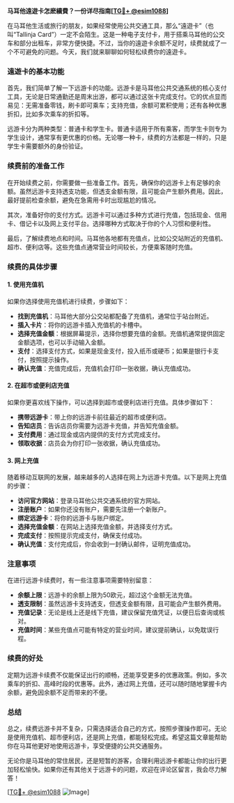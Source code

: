 **马耳他遠遊卡怎麽續費？一份详尽指南[[TG💪+ @esim1088](https://t.me/s/esim1088)]**

在马耳他生活或旅行的朋友，如果经常使用公共交通工具，那么“遠遊卡”（也叫“Tallinja Card”）一定不会陌生。这是一种电子支付卡，用于搭乘马耳他的公交车和部分出租车，非常方便快捷。不过，当你的遠遊卡余额不足时，续费就成了一个不可避免的问题。今天，我们就来聊聊如何轻松续费你的遠遊卡。

### 遠遊卡的基本功能

首先，我们简单了解一下远游卡的功能。远游卡是马耳他公共交通系统的核心支付工具，无论是日常通勤还是周末出游，都可以通过这张卡完成支付。它的优点显而易见：无需准备零钱，刷卡即可乘车；支持充值，余额可累积使用；还有各种优惠折扣，比如多次乘车的折扣等。

远游卡分为两种类型：普通卡和学生卡。普通卡适用于所有乘客，而学生卡则专为学生设计，通常享有更优惠的价格。无论哪一种卡，续费的方法都是一样的，只是学生卡需要额外的身份验证。

### 续费前的准备工作

在开始续费之前，你需要做一些准备工作。首先，确保你的远游卡上有足够的余额。虽然远游卡支持透支功能，但透支金额有限，且可能会产生额外费用。因此，最好提前检查余额，避免在急需用卡时出现尴尬的情况。

其次，准备好你的支付方式。远游卡可以通过多种方式进行充值，包括现金、信用卡、借记卡以及网上支付平台。选择哪种方式取决于你的个人习惯和便利性。

最后，了解续费地点和时间。马耳他各地都有充值点，比如公交站附近的充值机、超市、便利店等。这些充值点通常营业时间较长，方便乘客随时充值。

### 续费的具体步骤

#### 1. 使用充值机

如果你选择使用充值机进行续费，步骤如下：

- **找到充值机**：马耳他大部分公交站都配备了充值机，通常位于站台附近。
- **插入卡片**：将你的远游卡插入充值机的卡槽中。
- **选择充值金额**：根据屏幕提示，选择你想要充值的金额。充值机通常提供固定金额选项，也可以手动输入金额。
- **支付**：选择支付方式，如果是现金支付，投入纸币或硬币；如果是银行卡支付，按照提示操作。
- **确认充值**：充值完成后，充值机会打印一张收据，确认充值成功。

#### 2. 在超市或便利店充值

如果你更喜欢线下操作，可以选择到超市或便利店进行充值。具体步骤如下：

- **携带远游卡**：带上你的远游卡前往最近的超市或便利店。
- **告知店员**：告诉店员你需要为远游卡充值，并告知充值金额。
- **支付费用**：通过现金或店内提供的支付方式完成支付。
- **领取收据**：店员会为你打印一张收据，确认充值成功。

#### 3. 网上充值

随着移动互联网的发展，越来越多的人选择在网上为远游卡充值。以下是网上充值的步骤：

- **访问官方网站**：登录马耳他公共交通系统的官方网站。
- **注册账户**：如果你还没有账户，需要先注册一个新账户。
- **绑定远游卡**：将你的远游卡与账户绑定。
- **选择充值金额**：在网站上选择充值金额，并选择支付方式。
- **完成支付**：按照提示完成支付，确保支付成功。
- **确认充值**：支付完成后，你会收到一封确认邮件，证明充值成功。

### 注意事项

在进行远游卡续费时，有一些注意事项需要特别留意：

- **余额上限**：远游卡的余额上限为50欧元，超过这个金额无法充值。
- **透支限制**：虽然远游卡支持透支，但透支金额有限，且可能会产生额外费用。
- **充值记录**：无论是线上还是线下充值，建议保留充值凭证，以便日后查询或核对。
- **充值时间**：某些充值点可能有特定的营业时间，建议提前确认，以免耽误行程。

### 续费的好处

定期为远游卡续费不仅能保证出行的顺畅，还能享受更多的优惠政策。例如，多次乘车的折扣、高峰时段的优惠等。此外，通过网上充值，还可以随时随地掌握卡内余额，避免因余额不足而带来的不便。

### 总结

总之，续费远游卡并不复杂，只需选择适合自己的方式，按照步骤操作即可。无论是使用充值机、超市便利店，还是网上充值，都能轻松完成。希望这篇文章能帮助你在马耳他更好地使用远游卡，享受便捷的公共交通服务。

无论你是马耳他的常住居民，还是短暂的游客，合理利用远游卡都能让你的出行更加轻松愉快。如果你还有其他关于远游卡的问题，欢迎在评论区留言，我会尽力解答！

[[TG💪+ @esim1088](https://t.me/s/esim1088) ![Image](https://i.postimg.cc/4NQfJmqS/Snipaste-2025-05-13-00-14-12.png)]
